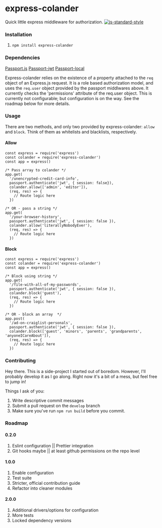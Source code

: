 # express-colander
Quick little express middleware for authorization.
[![js-standard-style](https://img.shields.io/badge/code%20style-standard-brightgreen.svg)](http://standardjs.com)


### Installation
1. `npm install express-colander`

### Dependencies
[Passport.js](http://passportjs.org)
[Passport-jwt](https://github.com/themikenicholson/passport-jwt)
[Passport-local](https://github.com/jaredhanson/passport-local')

Express-colander relies on the existence of a property attached to the `req` object of an Express.js request.
It is a role based authorization model, and uses the `req.user` object provided by the passport middlwares above. It currently checks the 'permissions' attribute of the req.user object.
This is currently not configurable; but configuration is on the way. See the roadmap below for more details.


### Usage
There are two methods, and only two provided by express-colander: `allow` and `block`. Think of them as whitelists and blacklists, respectively.

#### Allow
```
const express = require('express')
const colander = require('express-colander')
const app = express()

/* Pass array to colander */
app.get(
  '/unencrypted-credit-card-info',
  passport.authenticate('jwt', { session: false}),
  colander.allow(['admin', 'editor']),
  (req, res) => {
    // Route logic here
  })

/* OR - pass a string */
app.get(
  '/your-browser-history',
  passport.authenticate('jwt', { session: false }),
  colander.allow('literallyNobodyEver'),
  (req, res) => {
    // Route logic here
  })
```

#### Block
```
const express = require('express')
const colander = require('express-colander')
const app = express()

/* Block using string */
app.get(
  '/file-with-all-of-my-passwords',
  passport.authenticate('jwt', { session: false }),
  colander.block('guest'),
  (req, res) => {
    // Route logic here
  })

/* OR - block an array  */
app.post(
  '/ad-on-craiglist-personals',
  passport.authenticate('jwt', { session: false }),
  colander.block(['guest', 'minors', 'parents', 'grandparents', 'anyoneICareAbout']),
  (req, res) => {
    // Route logic here
  })
```

### Contributing
Hey there. This is a side-project I started out of boredom. However, I'll probably develop it as I go along. Right now it's a bit of a mess, but feel free to jump in!

Things I ask of you:
1. Write descriptive commit messages
2. Submit a pull request on the `develop` branch
3. Make sure you've run `npm run build` before you commit. 

### Roadmap
#### 0.2.0
1. Eslint configuration || Prettier integration
2. Git hooks maybe || at least github permissions on the repo level

#### 1.0.0
1. Enable configuration
2. Test suite
3. Stricter, official contribution guide
4. Refactor into cleaner modules

#### 2.0.0
1. Additional drivers/options for configuration
2. More tests
3. Locked dependency versions
